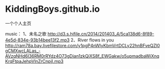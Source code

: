 # KiddingBoys.github.io
一个个人主页

music：
1、未名之歌 http://d3.s.hjfile.cn/2014/201403_4/5ca138d6-8f89-4e5d-834e-93b14bee13f2.mp3
2、River flows in you http://ram78a.bay.livefilestore.com/y1pgP4nWlyKbmVrtDCLy22hnBFveQZl0gCMXwcLALas_-AVzqNHd6I36RM0rRYdz4O73gDian1zkQiXS8f_EWGakw/o5upmadbaWiXnqKrqFtpaJehpVlnZrCnpjI.mp3
